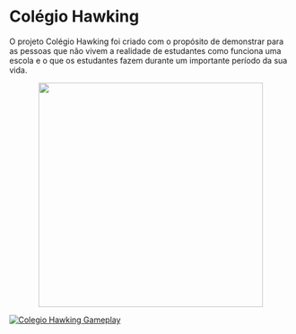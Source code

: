 # Colégio Hawking

O projeto Colégio Hawking foi criado com o propósito de demonstrar para as pessoas que não vivem a realidade de estudantes como funciona uma escola e o que os estudantes fazem durante um importante período da sua vida.

<div align="center">
<img height="400em" src="https://i.imgur.com/vmkOO49.png"/>
</div>  

[![Colegio Hawking Gameplay](https://i.imgur.com/UigJgqF.png)](https://www.youtube.com/watch?v=1J_oNVu5lyM)
